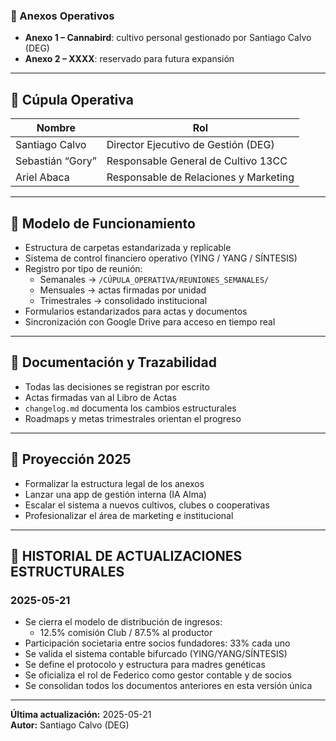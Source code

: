 



### 🌿 Anexos Operativos
- **Anexo 1 – Cannabird**: cultivo personal gestionado por Santiago Calvo (DEG)  
- **Anexo 2 – XXXX**: reservado para futura expansión

---

## 🧠 Cúpula Operativa

| Nombre            | Rol                                           |
|-------------------|-----------------------------------------------|
| Santiago Calvo    | Director Ejecutivo de Gestión (DEG)           |
| Sebastián “Gory”  | Responsable General de Cultivo 13CC           |
| Ariel Abaca       | Responsable de Relaciones y Marketing         |

---

## 🔁 Modelo de Funcionamiento

- Estructura de carpetas estandarizada y replicable  
- Sistema de control financiero operativo (YING / YANG / SÍNTESIS)  
- Registro por tipo de reunión:
  - Semanales → `/CÚPULA_OPERATIVA/REUNIONES_SEMANALES/`
  - Mensuales → actas firmadas por unidad
  - Trimestrales → consolidado institucional  
- Formularios estandarizados para actas y documentos  
- Sincronización con Google Drive para acceso en tiempo real

---

## 🧾 Documentación y Trazabilidad

- Todas las decisiones se registran por escrito  
- Actas firmadas van al Libro de Actas  
- `changelog.md` documenta los cambios estructurales  
- Roadmaps y metas trimestrales orientan el progreso  

---

## 🚀 Proyección 2025

- Formalizar la estructura legal de los anexos  
- Lanzar una app de gestión interna (IA Alma)  
- Escalar el sistema a nuevos cultivos, clubes o cooperativas  
- Profesionalizar el área de marketing e institucional  

---


## 📅 HISTORIAL DE ACTUALIZACIONES ESTRUCTURALES

### 2025-05-21

- Se cierra el modelo de distribución de ingresos:
  - 12.5% comisión Club / 87.5% al productor
- Participación societaria entre socios fundadores: 33% cada uno
- Se valida el sistema contable bifurcado (YING/YANG/SÍNTESIS)
- Se define el protocolo y estructura para madres genéticas
- Se oficializa el rol de Federico como gestor contable y de socios
- Se consolidan todos los documentos anteriores en esta versión única


---
**Última actualización:** 2025-05-21  
**Autor:** Santiago Calvo (DEG)

